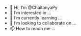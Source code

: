 - 👋 Hi, I’m @ChaitanyaPy
- 👀 I’m interested in ...
- 🌱 I’m currently learning ...
- 💞️ I’m looking to collaborate on ...
- 📫 How to reach me ...

<!---
ChaitanyaPy/ChaitanyaPy is a ✨ special ✨ repository because its `README.md` (this file) appears on your GitHub profile.
You can click the Preview link to take a look at your changes.
--->
